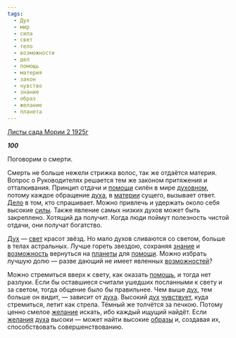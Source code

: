 ```yaml
---
tags:
  - Дух
  - мир
  - сила
  - свет
  - тело
  - возможности
  - дел
  - помощь
  - материя
  - закон
  - чувство
  - знание
  - образ
  - желание
  - планета
---
```

[Листы сада Мории 2 1925г](https://127.0.0.1:4002/agni/1925)

___100___

Поговорим о смерти.   

Смерть не больше нежели стрижка волос, так же отдаётся материя. Вопрос о Руководителях решается тем же законом притяжения и отталкивания. Принцип отдачи и [помощи](../../../tags/#[помощь](../../../tags/#помощь)) силён в мире [духовном](../../../tags/#[Дух](../../../tags/#Дух)), потому каждое обращение [духа](../../../tags/#[Дух](../../../tags/#Дух)), в [материи](../../../tags/#материя) сущего, вызывает ответ. [Дело](../../../tags/#дел) в том, кто спрашивает. Можно привлечь и удержать около себя высокие [силы](../../../tags/#сила). Также явление самых низких духов может быть закреплено. Хотящий да получит. Когда люди поймут полезность чистой отдачи, они получат богатство.   

[Дух](../../../tags/#Дух) — [свет](../../../tags/#свет) красот звёзд. Но мало духов сливаются со светом, больше в телах астральных. Лучше гореть звездою, сохраняя [знание](../../../tags/#знание) и [возможность](../../../tags/#возможности) вернуться на [планеты](../../../tags/#планета) для [помощи](../../../tags/#[помощь](../../../tags/#помощь)). Можно избрать лучшую долю — разве дающий не имеет явленных [возможностей](../../../tags/#возможности)?   

Можно стремиться вверх к свету, как оказать [помощь](../../../tags/#помощь), и тогда нет разлуки. Если бы оставшиеся считали ушедших посланными к свету и за светом, тогда общение было бы правильнее. Чем выше [дух](../../../tags/#[Дух](../../../tags/#Дух)), тем больше он видит, — зависит от [духа](../../../tags/#[Дух](../../../tags/#Дух)). Высокий [дух](../../../tags/#[Дух](../../../tags/#Дух)) [чувствует](../../../tags/#чувство), куда стремиться, летит как стрела. Тёмный же толчётся за печкою. Потому ценно смелое [желание](../../../tags/#желание) искать, ибо каждый ищущий найдёт. Если [желания](../../../tags/#желание) [духа](../../../tags/#[Дух](../../../tags/#Дух)) высоки — может найти высокие [образы](../../../tags/#образ) и, создавая их, способствовать совершенствованию.   

